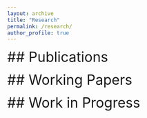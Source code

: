 ```yaml
---
layout: archive
title: "Research"
permalink: /research/
author_profile: true
---
```


<font size="6">## Publications</font> 

<font size="6">## Working Papers</font> 

<font size="6">## Work in Progress</font> 



<!-- {% if author.googlescholar %}
  You can also find my articles on <u><a href="{{author.googlescholar}}">my Google Scholar profile</a>.</u>
{% endif %}

{% include base_path %}

{% for post in site.research reversed %}
  {% include archive-single.html %}
{% endfor %}
 -->
